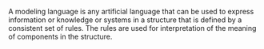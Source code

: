 A modeling language is any artificial language that can be used to express information or knowledge or systems in a structure that is defined by a consistent set of rules. The rules are used for interpretation of the meaning of components in the structure. 
